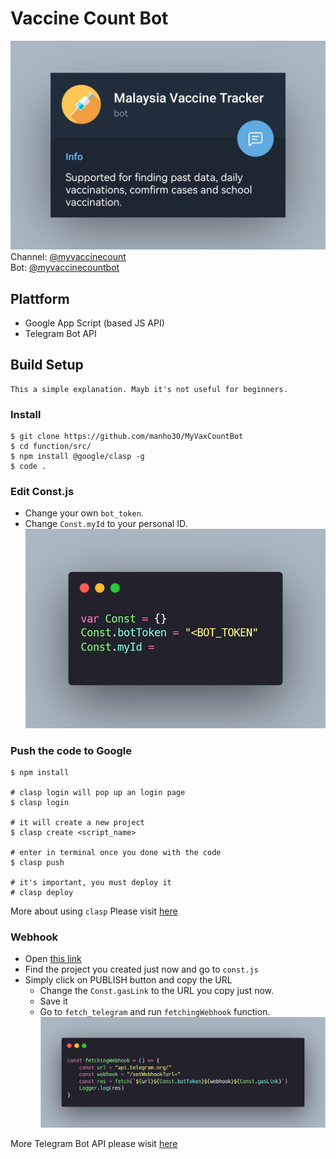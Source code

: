 # Vaccine Count Bot
![](/assets/bot.jpg)
Channel: [@myvaccinecount](https://t.me/myvaccinecount)<br>
Bot: [@myvaccinecountbot](https://t.me/myvaccinecountbot) 

## Plattform
- Google App Script (based JS API)
- Telegram Bot API

## Build Setup
```
This a simple explanation. Mayb it's not useful for beginners.
```

### Install 
```
$ git clone https://github.com/manho30/MyVaxCountBot
$ cd function/src/
$ npm install @google/clasp -g
$ code . 
```

### Edit Const.js

- Change your own `bot_token`.
- Change `Const.myId` to your personal ID.
![](/assets/const.png)

### Push the code to Google

```
$ npm install 

# clasp login will pop up an login page 
$ clasp login 

# it will create a new project
$ clasp create <script_name> 

# enter in terminal once you done with the code
$ clasp push

# it's important, you must deploy it 
# clasp deploy
```
More about using `clasp` Please visit [here](https://developers.google.com/apps-script/guides/clasp)
### Webhook
- Open [this link](https://script.google.com/home/)
- Find the project you created just now and go to `const.js`
- Simply click on PUBLISH button and copy the URL
   - Change the `Const.gasLink` to the URL you copy just now. 
   - Save it
   - Go to `fetch_telegram` and run `fetchingWebhook` function.
   ![](/assets/webhook.png)

More Telegram Bot API please wisit [here](https://core.telegram.org/bots/api)
